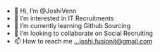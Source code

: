 - 👋 Hi, I’m @JoshiVenn
- 👀 I’m interested in IT Recruitments
- 🌱 I’m currently learning Github Sourcing
- 💞️ I’m looking to collaborate on Social Recruiting
- 📫 How to reach me ...joshi.fusionit@gmail.com

<!---
JoshiVenn/JoshiVenn is a ✨ special ✨ repository because its `README.md` (this file) appears on your GitHub profile.
You can click the Preview link to take a look at your changes.
--->
